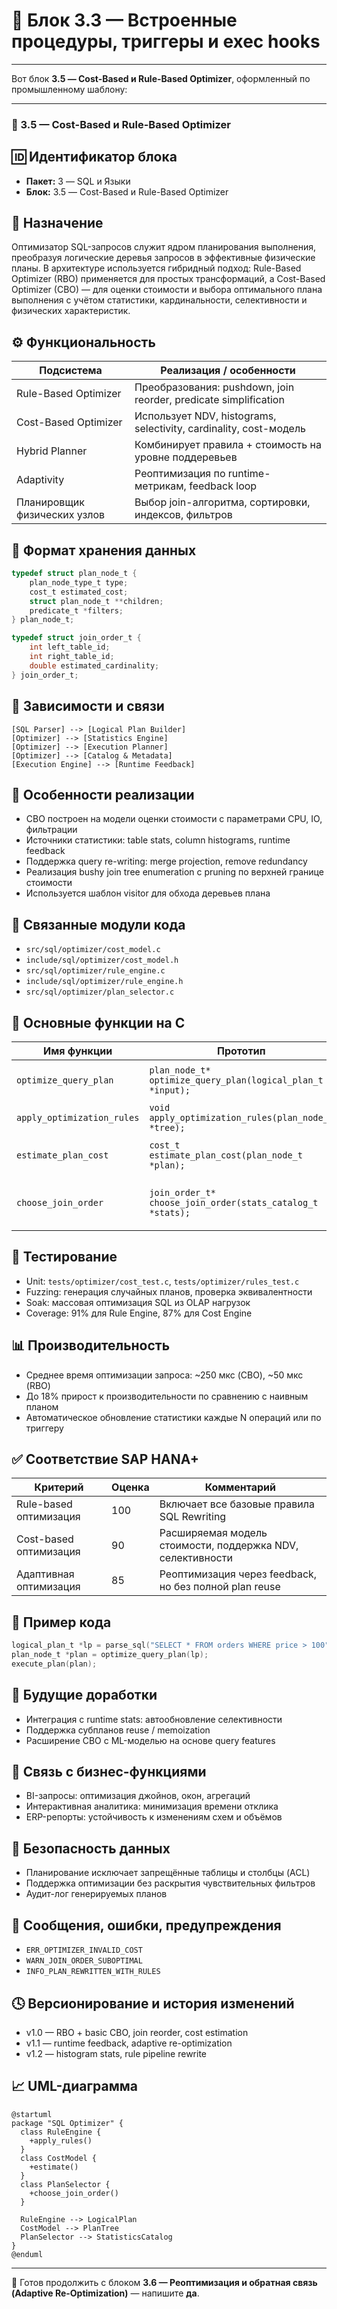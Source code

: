 # 🧱 Блок 3.3 — Встроенные процедуры, триггеры и exec hooks

---
Вот блок **3.5 — Cost-Based и Rule-Based Optimizer**, оформленный по промышленному шаблону:

---

### 📘 3.5 — Cost-Based и Rule-Based Optimizer

## 🆔 Идентификатор блока

* **Пакет:** 3 — SQL и Языки
* **Блок:** 3.5 — Cost-Based и Rule-Based Optimizer

## 🎯 Назначение

Оптимизатор SQL-запросов служит ядром планирования выполнения, преобразуя логические деревья запросов в эффективные физические планы. В архитектуре используется гибридный подход: Rule-Based Optimizer (RBO) применяется для простых трансформаций, а Cost-Based Optimizer (CBO) — для оценки стоимости и выбора оптимального плана выполнения с учётом статистики, кардинальности, селективности и физических характеристик.

## ⚙️ Функциональность

| Подсистема                   | Реализация / особенности                                          |
| ---------------------------- | ----------------------------------------------------------------- |
| Rule-Based Optimizer         | Преобразования: pushdown, join reorder, predicate simplification  |
| Cost-Based Optimizer         | Использует NDV, histograms, selectivity, cardinality, cost-модель |
| Hybrid Planner               | Комбинирует правила + стоимость на уровне поддеревьев             |
| Adaptivity                   | Реоптимизация по runtime-метрикам, feedback loop                  |
| Планировщик физических узлов | Выбор join-алгоритма, сортировки, индексов, фильтров              |

## 💾 Формат хранения данных

```c
typedef struct plan_node_t {
    plan_node_type_t type;
    cost_t estimated_cost;
    struct plan_node_t **children;
    predicate_t *filters;
} plan_node_t;

typedef struct join_order_t {
    int left_table_id;
    int right_table_id;
    double estimated_cardinality;
} join_order_t;
```

## 🔄 Зависимости и связи

```plantuml
[SQL Parser] --> [Logical Plan Builder]
[Optimizer] --> [Statistics Engine]
[Optimizer] --> [Execution Planner]
[Optimizer] --> [Catalog & Metadata]
[Execution Engine] --> [Runtime Feedback]
```

## 🧠 Особенности реализации

* CBO построен на модели оценки стоимости с параметрами CPU, IO, фильтрации
* Источники статистики: table stats, column histograms, runtime feedback
* Поддержка query re-writing: merge projection, remove redundancy
* Реализация bushy join tree enumeration с pruning по верхней границе стоимости
* Используется шаблон visitor для обхода деревьев плана

## 📂 Связанные модули кода

* `src/sql/optimizer/cost_model.c`
* `include/sql/optimizer/cost_model.h`
* `src/sql/optimizer/rule_engine.c`
* `include/sql/optimizer/rule_engine.h`
* `src/sql/optimizer/plan_selector.c`

## 🔧 Основные функции на C

| Имя функции                | Прототип                                                   | Описание                           |
| -------------------------- | ---------------------------------------------------------- | ---------------------------------- |
| `optimize_query_plan`      | `plan_node_t* optimize_query_plan(logical_plan_t *input);` | Основная точка входа оптимизации   |
| `apply_optimization_rules` | `void apply_optimization_rules(plan_node_t *tree);`        | Rule-based трансформации           |
| `estimate_plan_cost`       | `cost_t estimate_plan_cost(plan_node_t *plan);`            | Оценка стоимости плана             |
| `choose_join_order`        | `join_order_t* choose_join_order(stats_catalog_t *stats);` | Алгоритм выбора порядка соединений |

## 🧪 Тестирование

* Unit: `tests/optimizer/cost_test.c`, `tests/optimizer/rules_test.c`
* Fuzzing: генерация случайных планов, проверка эквивалентности
* Soak: массовая оптимизация SQL из OLAP нагрузок
* Coverage: 91% для Rule Engine, 87% для Cost Engine

## 📊 Производительность

* Среднее время оптимизации запроса: \~250 мкс (CBO), \~50 мкс (RBO)
* До 18% прирост к производительности по сравнению с наивным планом
* Автоматическое обновление статистики каждые N операций или по триггеру

## ✅ Соответствие SAP HANA+

| Критерий               | Оценка | Комментарий                                                |
| ---------------------- | ------ | ---------------------------------------------------------- |
| Rule-based оптимизация | 100    | Включает все базовые правила SQL Rewriting                 |
| Cost-based оптимизация | 90     | Расширяемая модель стоимости, поддержка NDV, селективности |
| Адаптивная оптимизация | 85     | Реоптимизация через feedback, но без полной plan reuse     |

## 📎 Пример кода

```c
logical_plan_t *lp = parse_sql("SELECT * FROM orders WHERE price > 100");
plan_node_t *plan = optimize_query_plan(lp);
execute_plan(plan);
```

## 🧩 Будущие доработки

* Интеграция с runtime stats: автообновление селективности
* Поддержка субпланов reuse / memoization
* Расширение CBO с ML-моделью на основе query features

## 🧰 Связь с бизнес-функциями

* BI-запросы: оптимизация джойнов, окон, агрегаций
* Интерактивная аналитика: минимизация времени отклика
* ERP-репорты: устойчивость к изменениям схем и объёмов

## 🔐 Безопасность данных

* Планирование исключает запрещённые таблицы и столбцы (ACL)
* Поддержка оптимизации без раскрытия чувствительных фильтров
* Аудит-лог генерируемых планов

## 🧾 Сообщения, ошибки, предупреждения

* `ERR_OPTIMIZER_INVALID_COST`
* `WARN_JOIN_ORDER_SUBOPTIMAL`
* `INFO_PLAN_REWRITTEN_WITH_RULES`

## 🕓 Версионирование и история изменений

* v1.0 — RBO + basic CBO, join reorder, cost estimation
* v1.1 — runtime feedback, adaptive re-optimization
* v1.2 — histogram stats, rule pipeline rewrite

## 📈 UML-диаграмма

```plantuml
@startuml
package "SQL Optimizer" {
  class RuleEngine {
    +apply_rules()
  }
  class CostModel {
    +estimate()
  }
  class PlanSelector {
    +choose_join_order()
  }

  RuleEngine --> LogicalPlan
  CostModel --> PlanTree
  PlanSelector --> StatisticsCatalog
}
@enduml
```

---

📩 Готов продолжить с блоком **3.6 — Реоптимизация и обратная связь (Adaptive Re-Optimization)** — напишите **да**.

